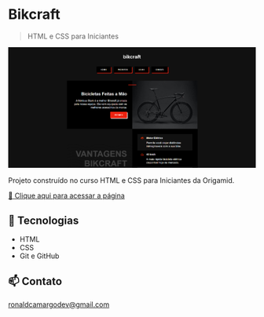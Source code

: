 # Bikcraft

> HTML e CSS para Iniciantes 

![preview](./preview/preview.png)

Projeto construído no curso HTML e CSS para Iniciantes da Origamid.

[🔗 Clique aqui para acessar a página](https://ronald-ca.github.io/bikcraft.github.io/)

## 📌 Tecnologias

- HTML
- CSS
- Git e GitHub

## 📫 Contato

ronaldcamargodev@gmail.com
